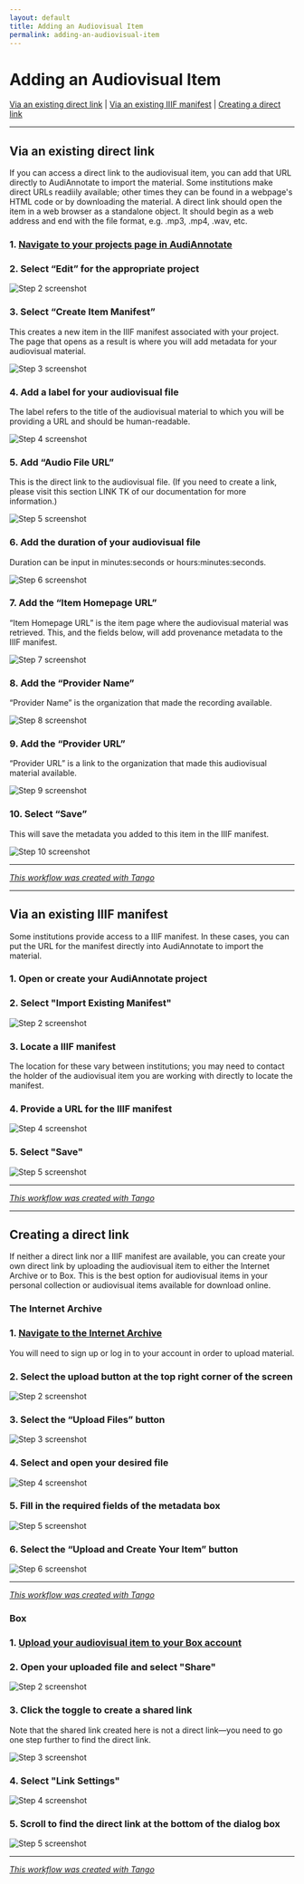 ```yaml
---
layout: default
title: Adding an Audiovisual Item
permalink: adding-an-audiovisual-item
---
```

<!-- Add an essay or interpretive material below this line,
using HTML or markdown.  Do not modify this file above this line -->

# Adding an Audiovisual Item
<a href=#link>Via an existing direct link</a> | <a href=#IIIF>Via an existing IIIF manifest</a> | <a href=#create>Creating a direct link</a>

***
<h2 id="link">Via an existing direct link</h2>
If you can access a direct link to the audiovisual item, you can add that URL directly to AudiAnnotate to import the material. Some institutions make direct URLs readiily available; other times they can be found in a webpage's HTML code or by downloading the material. A direct link should open the item in a web browser as a standalone object. It should begin as a web address and end with the file format, e.g. .mp3, .mp4, .wav, etc.

### 1. [Navigate to your projects page in AudiAnnotate](http://audiannotate.brumfieldlabs.com/project/mine)


### 2. Select “Edit” for the appropriate project
![Step 2 screenshot](https://images.tango.us/public/screenshot_d5d40709-fe22-446f-afa0-27e377a3ab56.png?crop=focalpoint&fit=crop&fp-x=0.5488&fp-y=0.4844&fp-z=2.8706&w=1200&mark-w=0.2&mark-pad=0&mark64=aHR0cHM6Ly9pbWFnZXMudGFuZ28udXMvc3RhdGljL21hZGUtd2l0aC10YW5nby13YXRlcm1hcmsucG5n&ar=2880%3A1406)


### 3. Select “Create Item Manifest”
This creates a new item in the IIIF manifest associated with your project. The page that opens as a result is where you will add metadata for your audiovisual material.

![Step 3 screenshot](https://images.tango.us/public/screenshot_6192242c-d605-4572-bb68-90e7f4dc2c2a.png?crop=focalpoint&fit=crop&fp-x=0.2083&fp-y=0.3642&fp-z=2.4365&w=1200&mark-w=0.2&mark-pad=0&mark64=aHR0cHM6Ly9pbWFnZXMudGFuZ28udXMvc3RhdGljL21hZGUtd2l0aC10YW5nby13YXRlcm1hcmsucG5n&ar=2880%3A1406)


### 4. Add a label for your audiovisual file
The label refers to the title of the audiovisual material to which you will be providing a URL and should be human-readable.

![Step 4 screenshot](https://images.tango.us/public/screenshot_dac1bb3c-e151-49bb-b992-ac44a5762c9f.png?crop=focalpoint&fit=crop&fp-x=0.2625&fp-y=0.2752&fp-z=2.0000&w=1200&mark-w=0.2&mark-pad=0&mark64=aHR0cHM6Ly9pbWFnZXMudGFuZ28udXMvc3RhdGljL21hZGUtd2l0aC10YW5nby13YXRlcm1hcmsucG5n&ar=2880%3A1406)


### 5. Add “Audio File URL”
This is the direct link to the audiovisual file. (If you need to create a link, please visit this section LINK TK of our documentation for more information.)

![Step 5 screenshot](https://images.tango.us/public/screenshot_1579d776-46e7-4f57-bf25-cf88cf48ce33.png?crop=focalpoint&fit=crop&fp-x=0.2625&fp-y=0.3855&fp-z=2.0000&w=1200&mark-w=0.2&mark-pad=0&mark64=aHR0cHM6Ly9pbWFnZXMudGFuZ28udXMvc3RhdGljL21hZGUtd2l0aC10YW5nby13YXRlcm1hcmsucG5n&ar=2880%3A1406)


### 6. Add the duration of your audiovisual file
Duration can be input in minutes:seconds or hours:minutes:seconds.

![Step 6 screenshot](https://images.tango.us/public/screenshot_2258329a-2582-4557-a65b-9c7e6eed0866.png?crop=focalpoint&fit=crop&fp-x=0.1896&fp-y=0.5263&fp-z=2.8235&w=1200&mark-w=0.2&mark-pad=0&mark64=aHR0cHM6Ly9pbWFnZXMudGFuZ28udXMvc3RhdGljL21hZGUtd2l0aC10YW5nby13YXRlcm1hcmsucG5n&ar=2880%3A1406)


### 7. Add the “Item Homepage URL”
“Item Homepage URL” is the item page where the audiovisual material was retrieved. This, and the fields below, will add provenance metadata to the IIIF manifest.

![Step 7 screenshot](https://images.tango.us/public/screenshot_b5f59b04-1ee0-4100-82cc-aa927a7a4461.png?crop=focalpoint&fit=crop&fp-x=0.2625&fp-y=0.6366&fp-z=2.0000&w=1200&mark-w=0.2&mark-pad=0&mark64=aHR0cHM6Ly9pbWFnZXMudGFuZ28udXMvc3RhdGljL21hZGUtd2l0aC10YW5nby13YXRlcm1hcmsucG5n&ar=2880%3A1406)


### 8. Add the “Provider Name”
“Provider Name” is the organization that made the recording available.

![Step 8 screenshot](https://images.tango.us/public/screenshot_2fc2032c-90af-4d83-aebf-1aa6f207a55a.png?crop=focalpoint&fit=crop&fp-x=0.2625&fp-y=0.7468&fp-z=2.0000&w=1200&mark-w=0.2&mark-pad=0&mark64=aHR0cHM6Ly9pbWFnZXMudGFuZ28udXMvc3RhdGljL21hZGUtd2l0aC10YW5nby13YXRlcm1hcmsucG5n&ar=2880%3A1406)


### 9. Add the “Provider URL”
“Provider URL” is a link to the organization that made this audiovisual material available.

![Step 9 screenshot](https://images.tango.us/public/screenshot_191da641-eb54-4191-acc5-efa82785cf4a.png?crop=focalpoint&fit=crop&fp-x=0.2625&fp-y=0.8563&fp-z=2.0000&w=1200&mark-w=0.2&mark-pad=0&mark64=aHR0cHM6Ly9pbWFnZXMudGFuZ28udXMvc3RhdGljL21hZGUtd2l0aC10YW5nby13YXRlcm1hcmsucG5n&ar=2880%3A1406)


### 10. Select “Save”
This will save the metadata you added to this item in the IIIF manifest.

![Step 10 screenshot](https://images.tango.us/public/screenshot_0817e3f3-1f82-4927-a206-6310727ad241.png?crop=focalpoint&fit=crop&fp-x=0.1816&fp-y=0.9388&fp-z=2.9569&w=1200&mark-w=0.2&mark-pad=0&mark64=aHR0cHM6Ly9pbWFnZXMudGFuZ28udXMvc3RhdGljL21hZGUtd2l0aC10YW5nby13YXRlcm1hcmsucG5n&ar=2880%3A1406)


***
_[This workflow was created with Tango](https://app.tango.us/app/workflow/d00aebb1-8a78-450f-b554-c90082d4ad64?utm_source=markdown&utm_medium=markdown&utm_campaign=workflow%20export%20links)_

***

<h2 id="IIIF">Via an existing IIIF manifest</h2>
Some institutions provide access to a IIIF manifest. In these cases, you can put the URL for the manifest directly into AudiAnnotate to import the material.

### 1. Open or create your AudiAnnotate project


### 2. Select "Import Existing Manifest"
![Step 2 screenshot](https://images.tango.us/public/screenshot_cf899080-7add-4a74-8152-636fa99dfb6c.png?crop=focalpoint&fit=crop&fp-x=0.3290&fp-y=0.4189&fp-z=2.3510&w=1200&mark-w=0.2&mark-pad=0&mark64=aHR0cHM6Ly9pbWFnZXMudGFuZ28udXMvc3RhdGljL21hZGUtd2l0aC10YW5nby13YXRlcm1hcmsucG5n&ar=2880%3A1406)


### 3. Locate a IIIF manifest
The location for these vary between institutions; you may need to contact the holder of the audiovisual item you are working with directly to locate the manifest.


### 4. Provide a URL for the IIIF manifest
![Step 4 screenshot](https://images.tango.us/public/screenshot_7110519c-47d2-433d-b50c-f77fd4a6152a.png?crop=focalpoint&fit=crop&fp-x=0.3812&fp-y=0.2752&fp-z=1.3559&w=1200&mark-w=0.2&mark-pad=0&mark64=aHR0cHM6Ly9pbWFnZXMudGFuZ28udXMvc3RhdGljL21hZGUtd2l0aC10YW5nby13YXRlcm1hcmsucG5n&ar=2880%3A1406)


### 5. Select "Save"
![Step 5 screenshot](https://images.tango.us/public/screenshot_e66a7865-767d-4383-9002-0de5e7bcea36.png?crop=focalpoint&fit=crop&fp-x=0.1816&fp-y=0.3371&fp-z=2.8706&w=1200&mark-w=0.2&mark-pad=0&mark64=aHR0cHM6Ly9pbWFnZXMudGFuZ28udXMvc3RhdGljL21hZGUtd2l0aC10YW5nby13YXRlcm1hcmsucG5n&ar=2880%3A1406)

***
_[This workflow was created with Tango](https://app.tango.us/app/workflow/3d82c730-3a1d-40c6-9b33-65c770b56dd1?utm_source=markdown&utm_medium=markdown&utm_campaign=workflow%20export%20links)_

***

<h2 id="create">Creating a direct link</h2>
If neither a direct link nor a IIIF manifest are available, you can create your own direct link by uploading the audiovisual item to either the Internet Archive or to Box. This is the best option for audiovisual items in your personal collection or audiovisual items available for download online.

### The Internet Archive

### 1. [Navigate to the Internet Archive](https://archive.org/)
You will need to sign up or log in to your account in order to upload material.


### 2. Select the upload button at the top right corner of the screen
![Step 2 screenshot](https://images.tango.us/public/edited_image_de414258-5e5d-4af7-83ef-b0d47afe3a3b.png?crop=focalpoint&fit=crop&fp-x=0.5000&fp-y=0.5000&fp-z=1.0000&w=1200&mark-w=0.2&mark-pad=0&mark64=aHR0cHM6Ly9pbWFnZXMudGFuZ28udXMvc3RhdGljL21hZGUtd2l0aC10YW5nby13YXRlcm1hcmsucG5n&ar=2880%3A1408)


### 3. Select the “Upload Files” button
![Step 3 screenshot](https://images.tango.us/public/screenshot_aca117b3-70e9-4319-b626-d07611d2b9c3.png?crop=focalpoint&fit=crop&fp-x=0.5000&fp-y=0.5000&fp-z=2.0000&w=1200&mark-w=0.2&mark-pad=0&mark64=aHR0cHM6Ly9pbWFnZXMudGFuZ28udXMvc3RhdGljL21hZGUtd2l0aC10YW5nby13YXRlcm1hcmsucG5n&ar=2880%3A1408)


### 4. Select and open your desired file
![Step 4 screenshot](https://images.tango.us/public/screenshot_12ab1ed1-5e4e-4f7e-a2a8-aeb90266ec30.png?crop=focalpoint&fit=crop&fp-x=0.5000&fp-y=0.4034&fp-z=1.1633&w=1200&mark-w=0.2&mark-pad=0&mark64=aHR0cHM6Ly9pbWFnZXMudGFuZ28udXMvc3RhdGljL21hZGUtd2l0aC10YW5nby13YXRlcm1hcmsucG5n&ar=2880%3A1408)


### 5. Fill in the required fields of the metadata box
![Step 5 screenshot](https://images.tango.us/public/screenshot_70924f5b-ce55-4bab-a6a6-5a6fc37af9d7.png?crop=focalpoint&fit=crop&fp-x=0.3340&fp-y=0.2173&fp-z=1.9835&w=1200&mark-w=0.2&mark-pad=0&mark64=aHR0cHM6Ly9pbWFnZXMudGFuZ28udXMvc3RhdGljL21hZGUtd2l0aC10YW5nby13YXRlcm1hcmsucG5n&ar=2880%3A1408)


### 6. Select the “Upload and Create Your Item” button
![Step 6 screenshot](https://images.tango.us/public/screenshot_9d112015-de00-407d-8629-7ef4444b77dc.png?crop=focalpoint&fit=crop&fp-x=0.4998&fp-y=0.9048&fp-z=2.2518&w=1200&mark-w=0.2&mark-pad=0&mark64=aHR0cHM6Ly9pbWFnZXMudGFuZ28udXMvc3RhdGljL21hZGUtd2l0aC10YW5nby13YXRlcm1hcmsucG5n&ar=2880%3A1408)

***
_[This workflow was created with Tango](https://app.tango.us/app/workflow/ccf79428-64c7-45b3-b183-3db29b3ec5f5?utm_source=markdown&utm_medium=markdown&utm_campaign=workflow%20export%20links)_

### Box

### 1. [Upload your audiovisual item to your Box account](https://utexas.app.box.com/file/959148120701)


### 2. Open your uploaded file and select "Share"
![Step 2 screenshot](https://images.tango.us/public/screenshot_6a41a86f-f362-45e4-aa08-a23abf39f333.png?crop=focalpoint&fit=crop&fp-x=0.9245&fp-y=0.0420&fp-z=2.8019&w=1200&mark-w=0.2&mark-pad=0&mark64=aHR0cHM6Ly9pbWFnZXMudGFuZ28udXMvc3RhdGljL21hZGUtd2l0aC10YW5nby13YXRlcm1hcmsucG5n&ar=2880%3A1406)


### 3. Click the toggle to create a shared link
Note that the shared link created here is not a direct link—you need to go one step further to find the direct link.

![Step 3 screenshot](https://images.tango.us/public/screenshot_c9f82adc-42e6-4189-8455-e1580a7e8df4.png?crop=focalpoint&fit=crop&fp-x=0.3611&fp-y=0.6522&fp-z=3.0446&w=1200&mark-w=0.2&mark-pad=0&mark64=aHR0cHM6Ly9pbWFnZXMudGFuZ28udXMvc3RhdGljL21hZGUtd2l0aC10YW5nby13YXRlcm1hcmsucG5n&ar=2880%3A1406)


### 4. Select "Link Settings"
![Step 4 screenshot](https://images.tango.us/public/screenshot_b851bda0-da29-4980-8879-f6eee3f9f931.png?crop=focalpoint&fit=crop&fp-x=0.6135&fp-y=0.5797&fp-z=2.8515&w=1200&mark-w=0.2&mark-pad=0&mark64=aHR0cHM6Ly9pbWFnZXMudGFuZ28udXMvc3RhdGljL21hZGUtd2l0aC10YW5nby13YXRlcm1hcmsucG5n&ar=2880%3A1406)


### 5. Scroll to find the direct link at the bottom of the dialog box
![Step 5 screenshot](https://images.tango.us/public/screenshot_0b726491-f8ea-4de5-877a-564cd26771d2.png?crop=focalpoint&fit=crop&fp-x=0.4722&fp-y=0.7923&fp-z=1.9149&w=1200&mark-w=0.2&mark-pad=0&mark64=aHR0cHM6Ly9pbWFnZXMudGFuZ28udXMvc3RhdGljL21hZGUtd2l0aC10YW5nby13YXRlcm1hcmsucG5n&ar=2880%3A1406)

***
_[This workflow was created with Tango](https://app.tango.us/app/workflow/d70ac780-4027-4662-af7d-f56eae401bb0?utm_source=markdown&utm_medium=markdown&utm_campaign=workflow%20export%20links)_
